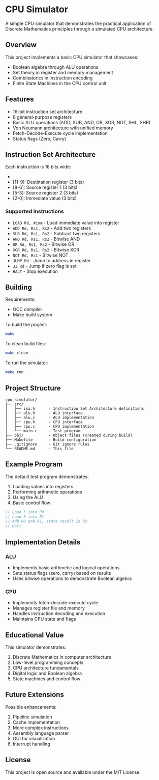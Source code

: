 # CPU Simulator

A simple CPU simulator that demonstrates the practical application of Discrete Mathematics principles through a simulated CPU architecture.

## Overview

This project implements a basic CPU simulator that showcases:
- Boolean algebra through ALU operations
- Set theory in register and memory management
- Combinatorics in instruction encoding
- Finite State Machines in the CPU control unit

## Features

- 16-bit instruction set architecture
- 8 general-purpose registers
- Basic ALU operations (ADD, SUB, AND, OR, XOR, NOT, SHL, SHR)
- Von Neumann architecture with unified memory
- Fetch-Decode-Execute cycle implementation
- Status flags (Zero, Carry)

## Instruction Set Architecture

Each instruction is 16 bits wide:
- [15-12]: Opcode (4 bits)
- [11-9]: Destination register (3 bits)
- [8-6]: Source register 1 (3 bits)
- [5-3]: Source register 2 (3 bits)
- [2-0]: Immediate value (3 bits)

### Supported Instructions
- `LOAD Rd, #imm` - Load immediate value into register
- `ADD Rd, Rs1, Rs2` - Add two registers
- `SUB Rd, Rs1, Rs2` - Subtract two registers
- `AND Rd, Rs1, Rs2` - Bitwise AND
- `OR Rd, Rs1, Rs2` - Bitwise OR
- `XOR Rd, Rs1, Rs2` - Bitwise XOR
- `NOT Rd, Rs1` - Bitwise NOT
- `JUMP Rd` - Jump to address in register
- `JZ Rd` - Jump if zero flag is set
- `HALT` - Stop execution

## Building

Requirements:
- GCC compiler
- Make build system

To build the project:
```bash
make
```

To clean build files:
```bash
make clean
```

To run the simulator:
```bash
make run
```

## Project Structure

```
cpu_simulator/
├── src/
│   ├── isa.h      - Instruction Set Architecture definitions
│   ├── alu.h      - ALU interface
│   ├── alu.c      - ALU implementation
│   ├── cpu.h      - CPU interface
│   ├── cpu.c      - CPU implementation
│   └── main.c     - Test program
├── obj/           - Object files (created during build)
├── Makefile       - Build configuration
├── .gitignore     - Git ignore rules
└── README.md      - This file
```

## Example Program

The default test program demonstrates:
1. Loading values into registers
2. Performing arithmetic operations
3. Using the ALU
4. Basic control flow

```c
// Load 5 into R0
// Load 3 into R1
// Add R0 and R1, store result in R2
// Halt
```

## Implementation Details

### ALU
- Implements basic arithmetic and logical operations
- Sets status flags (zero, carry) based on results
- Uses bitwise operations to demonstrate Boolean algebra

### CPU
- Implements fetch-decode-execute cycle
- Manages register file and memory
- Handles instruction decoding and execution
- Maintains CPU state and flags

## Educational Value

This simulator demonstrates:
1. Discrete Mathematics in computer architecture
2. Low-level programming concepts
3. CPU architecture fundamentals
4. Digital logic and Boolean algebra
5. State machines and control flow

## Future Extensions

Possible enhancements:
1. Pipeline simulation
2. Cache implementation
3. More complex instructions
4. Assembly language parser
5. GUI for visualization
6. Interrupt handling

## License

This project is open source and available under the MIT License.